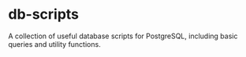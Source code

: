 # db-scripts
A collection of useful database scripts for PostgreSQL, including basic queries and utility functions.
